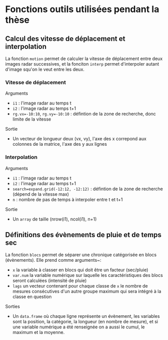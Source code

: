 # Fonctions outils utilisées pendant la thèse

## Calcul des vitesse de déplacement et interpolation

La fonction `motion` permet de calculer la vitesse de déplacement entre deux images radar successives, et la fonciton `interp` permet d'interpoler autant d'image squ'on le veut entre les deux.

### Vitesse de déplacement

Arguments

  - `i1` : l'image radar au temps t
  - `i2` : l'image radar au temps t+1
  - `rg.vx=-10:10`, `rg.vy=-10:10` : défintion de la zone de recherche, donc limite de la vitesse

Sortie

  - Un vecteur de longueur deux (vx, vy), l'axe des x correpond aux colonnes de la matrice, l'axe des y aux lignes


### Interpolation

Arguments

  - `i1` : l'image radar au temps t
  - `i2` : l'image radar au temps t+1
  - `search=expand.grid(-12:12, -12:12)` : défintion de la zone de recherche (dépend de la vitesse max)
  - `n` : nombre de pas de temps à interpoler entre t et t+1

Sortie

  - Un `array` de taille (nrow(i1), ncol(i1), n+1)

## Définitions des évènements de pluie et de temps sec

La fonction `blocs` permet de séparer une chronique catégorisée en blocs (évènements). 
Elle prend comme arguments~: 

  - `x` la variable à classer en blocs qui doit être un facteur (sec/pluie)
  - `var.num` la variable numérique sur laquelle les caractéristiques des blocs seront calculées (intensité de pluie)
  - `lags` un vecteur contenant pour chaque classe de `x` le nombre de mesures consécutives d'un autre groupe maximum qui sera intégré à la classe en question

Sorties

  - Un `data.frame` où chaque ligne représente un évènement, les variables sont la position, la catégorie, la longueur (en nombre de mesure), et si une variable numérique a été renseignée on a aussi le cumul, le maximum et la moyenne.

